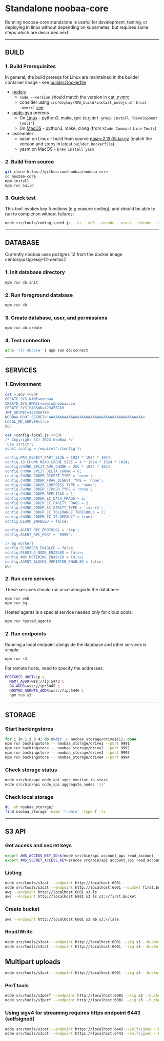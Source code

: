 # Standalone noobaa-core

Running noobaa-core standalone is useful for development, testing, or deploying in linux without depending on kubernetes, but requires some steps which are described next.

---

## BUILD

### 1. Build Prerequisites

In general, the build prereqs for Linux are maintained in the builder container image - see [builder.Dockerfile](https://github.com/noobaa/noobaa-core/blob/master/src/deploy/NVA_build/builder.Dockerfile)

- [nodejs](https://nodejs.org)
  - `node --version` should match the version in [cat .nvmrc](https://github.com/noobaa/noobaa-core/blob/master/.nvmrc)
  - consider using `src/deploy/NVA_build/install_nodejs.sh $(cat .nvmrc)` [see](https://github.com/noobaa/noobaa-core/blob/master/src/deploy/NVA_build/install_nodejs.sh)
- [node-gyp](https://github.com/nodejs/node-gyp) prereqs
  - On [Linux](https://github.com/nodejs/node-gyp#on-unix) - python3, make, gcc (e.g `dnf group install "Development Tools"`)
  - On [MacOS](https://github.com/nodejs/node-gyp#on-macos) - python3, make, clang (from `XCode Command Line Tools`)
- assembler
  - nasm on Linux - build from source [nasm-2.15.05.tar.gz](https://github.com/netwide-assembler/nasm/archive/nasm-2.15.05.tar.gz) (match the version and steps in latest `builder.Dockerfile`).
  - yasm on MacOS - `brew install yasm`

### 2. Build from source

```sh
git clone https://github.com/noobaa/noobaa-core
cd noobaa-core
npm install
npm run build
```

### 3. Quick test

This tool invokes key functions (e.g erasure coding), and should be able to run to completion without failures:

```sh
node src/tools/coding_speed.js --ec --md5 --encode --erase --decode --size 2000
```

---

## DATABASE

Currently noobaa uses postgres 12 from the docker image centos/postgresql-12-centos7.

### 1. Init database directory

```sh
npm run db:init
```

### 2. Run foreground database

```sh
npm run db
```

### 3. Create database, user, and permissions

```sh
npm run db:create
```

### 4. Test connection

```sh
echo '\l+ nbcore' | npm run db:connect
```

---

## SERVICES

### 1. Environment

```sh
cat >.env <<EOF
CREATE_SYS_NAME=noobaa
CREATE_SYS_EMAIL=admin@noobaa.io
CREATE_SYS_PASSWD=123456789
JWT_SECRET=123456789
NOOBAA_ROOT_SECRET='AAAAAAAAAAAAAAAAAAAAAAAAAAAAAAAAAAAAAAAAAAA='
LOCAL_MD_SERVER=true
EOF
```

```sh
cat >config-local.js <<EOF
/* Copyright (C) 2023 NooBaa */
'use strict';
const config = require('./config');

config.MAX_OBJECT_PART_SIZE = 1024 * 1024 * 1024;
config.IO_CHUNK_READ_CACHE_SIZE = 4 * 1024 * 1024 * 1024;
config.CHUNK_SPLIT_AVG_CHUNK = 256 * 1024 * 1024;
config.CHUNK_SPLIT_DELTA_CHUNK = 0;
config.CHUNK_CODER_DIGEST_TYPE = 'none';
config.CHUNK_CODER_FRAG_DIGEST_TYPE = 'none';
config.CHUNK_CODER_COMPRESS_TYPE = 'none';
config.CHUNK_CODER_CIPHER_TYPE = 'none';
config.CHUNK_CODER_REPLICAS = 1;
config.CHUNK_CODER_EC_DATA_FRAGS = 2;
config.CHUNK_CODER_EC_PARITY_FRAGS = 2;
config.CHUNK_CODER_EC_PARITY_TYPE = 'isa-c1';
config.CHUNK_CODER_EC_TOLERANCE_THRESHOLD = 2;
config.CHUNK_CODER_EC_IS_DEFAULT = true;
config.DEDUP_ENABLED = false;

config.AGENT_RPC_PROTOCOL = 'tcp';
config.AGENT_RPC_PORT = '9999';

// bg workers
config.SCRUBBER_ENABLED = false;
config.REBUILD_NODE_ENABLED = false;
config.AWS_METERING_ENABLED = false;
config.AGENT_BLOCKS_VERIFIER_ENABLED = false;
EOF
```

### 2. Run core services

These services should run once alongside the database:

```sh
npm run web
npm run bg
```

Hosted agents is a special service needed only for cloud pools:

```sh
npm run hosted_agents
```

### 2. Run endpoints

Running a local endpoint alongside the database and other services is simple:

```sh
npm run s3
```

For remote hosts, need to specify the addresses:

```sh
POSTGRES_HOST=ip \
  MGMT_ADDR=wss://ip:5443 \
  BG_ADDR=wss://ip:5445 \
  HOSTED_AGENTS_ADDR=wss://ip:5446 \
  npm run s3
```

---

## STORAGE

### Start backingstores

```sh
for i in 1 2 3 4; do mkdir -p noobaa_storage/drive${i}; done
npm run backingstore -- noobaa_storage/drive1 --port 9991
npm run backingstore -- noobaa_storage/drive2 --port 9992
npm run backingstore -- noobaa_storage/drive3 --port 9993
npm run backingstore -- noobaa_storage/drive4 --port 9994
```

### Check storage status

```sh
node src/bin/api node_api sync_monitor_to_store
node src/bin/api node_api aggregate_nodes '{}'
```

### Check local storage

```sh
du -sh noobaa_storage/
find noobaa_storage -name '*.data' -type f -ls
```

---

## S3 API

### Get access and secret keys

```sh
export AWS_ACCESS_KEY_ID=$(node src/bin/api account_api read_account '{}' --json | jq -r '.access_keys[0].access_key')
export AWS_SECRET_ACCESS_KEY=$(node src/bin/api account_api read_account '{}' --json | jq -r '.access_keys[0].secret_key')
```

### Listing

```sh
node src/tools/s3cat --endpoint http://localhost:6001
node src/tools/s3cat --endpoint http://localhost:6001 --bucket first.bucket --ls
aws --endpoint http://localhost:6001 s3 ls
aws --endpoint http://localhost:6001 s3 ls s3://first.bucket
```

### Create bucket

```sh
aws --endpoint http://localhost:6001 s3 mb s3://lala
```

### Read/Write

```sh
node src/tools/s3cat --endpoint http://localhost:6001 --sig s3 --bucket first.bucket --put ggg --size 4096
node src/tools/s3cat --endpoint http://localhost:6001 --sig s3 --bucket first.bucket --get ggg
```

## Multipart uploads

```sh
node src/tools/s3cat --endpoint http://localhost:6001 --sig s3 --bucket first.bucket --upload ggg --size 4096 --part_size 1024 --concur 4 
```

### Perf tools

```sh
node src/tools/s3perf --endpoint http://localhost:6001 --sig s3 --bucket first.bucket --put s3perf/ --concur 4 --size 128 --size_units MB --time 5
node src/tools/s3perf --endpoint http://localhost:6001 --sig s3 --bucket first.bucket --get s3perf/ --concur 4 --size 128 --size_units MB --time 5
```

### Using sigv4 for streaming requires https endpoint 6443 (selfsigned)

```sh
node src/tools/s3cat --endpoint https://localhost:6443 --selfsigned --bucket first.bucket --put ggg --size 4096
node src/tools/s3cat --endpoint https://localhost:6443 --selfsigned --bucket first.bucket --upload ggg --size 4096 --part_size 1024 --concur 4
```
